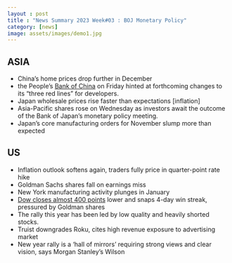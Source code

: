 ```yaml
---
layout : post
title : "News Summary 2023 Week#03 : BOJ Monetary Policy"
category: [news]
image: assets/images/demo1.jpg
---
```



## ASIA

* China’s home prices drop further in December
* the People’s [Bank of China](http://finance.people.com.cn/n1/2023/0114/c1004-32606424.html) on Friday hinted at forthcoming changes to its “three red lines” for developers.
* Japan wholesale prices rise faster than expectations [inflation]
* Asia-Pacific shares rose on Wednesday as investors await the outcome of the Bank of Japan’s monetary policy meeting.
* Japan’s core manufacturing orders for November slump more than expected



## US
* Inflation outlook softens again, traders fully price in quarter-point rate hike
* Goldman Sachs shares fall on earnings miss
* New York manufacturing activity plunges in January
* [Dow closes almost 400 points](https://www.cnbc.com/2023/01/16/stock-futures-tick-lower-as-investors-look-to-corporate-earnings.html) lower and snaps 4-day win streak, pressured by Goldman shares
* The rally this year has been led by low quality and heavily shorted stocks.
* Truist downgrades Roku, cites high revenue exposure to advertising market
* New year rally is a ‘hall of mirrors’ requiring strong views and clear vision, says Morgan Stanley’s Wilson

